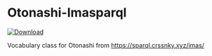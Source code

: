 # Otonashi-Imasparql

[ ![Download](https://api.bintray.com/packages/subroh0508/maven/Otonashi-Imasparql/images/download.svg) ](https://bintray.com/subroh0508/maven/Otonashi-Imasparql/_latestVersion)

Vocabulary class for Otonashi from https://sparql.crssnky.xyz/imas/